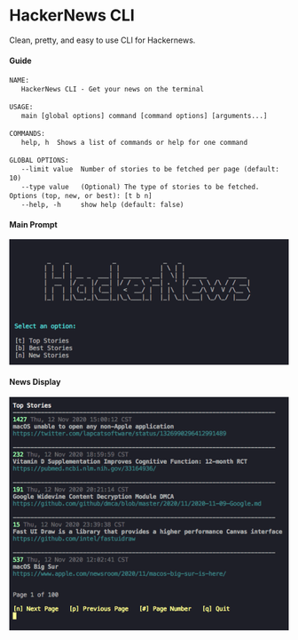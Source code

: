 # HackerNews CLI

Clean, pretty, and easy to use CLI for Hackernews.


#### Guide

```
NAME:
   HackerNews CLI - Get your news on the terminal

USAGE:
   main [global options] command [command options] [arguments...]

COMMANDS:
   help, h  Shows a list of commands or help for one command

GLOBAL OPTIONS:
   --limit value  Number of stories to be fetched per page (default: 10)
   --type value   (Optional) The type of stories to be fetched. Options (top, new, or best): [t b n]
   --help, -h     show help (default: false)
```

#### Main Prompt

![Main Prompt](https://raw.githubusercontent.com/brandenc40/hackernews-cli/master/screenshots/main-prompt.png)

#### News Display

![News Display](https://raw.githubusercontent.com/brandenc40/hackernews-cli/master/screenshots/news-display.png)
